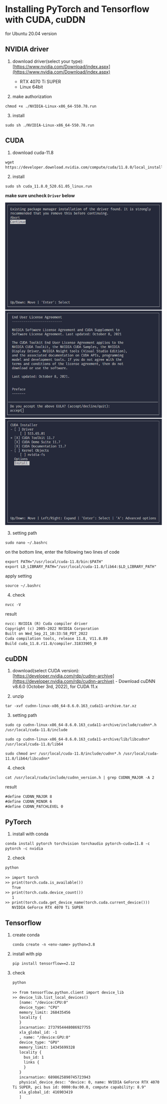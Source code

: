 # Installing PyTorch and Tensorflow with CUDA, cuDDN

for Ubuntu 20.04 version

## NVIDIA driver
1. download driver(select your type): [https://www.nvidia.com/Download/index.aspx](https://www.nvidia.com/Download/index.aspx)
   - RTX 4070 Ti SUPER
   - Linux 64bit

2. make authorization
```shell
chmod +x ./NVIDIA-Linux-x86_64-550.78.run
```

3. install
```shell
sudo sh ./NVIDIA-Linux-x86_64-550.78.run
```

## CUDA
1. download cuda-11.8
```shell
wget https://developer.download.nvidia.com/compute/cuda/11.8.0/local_installers/cuda_11.8.0_520.61.05_linux.run
```

2. install
```shell
sudo sh cuda_11.8.0_520.61.05_linux.run
```

**make sure uncheck ```Driver``` below**

![](../asset/linux/setting-gpu-environment-1.png)
![](../asset/linux/setting-gpu-environment-2.png)
![](../asset/linux/setting-gpu-environment-3.png)

3. setting path
```shell
sudo nano ~/.bashrc
```

on the bottom line, enter the following two lines of code

```shell
export PATH="/usr/local/cuda-11.8/bin:$PATH"
export LD_LIBRARY_PATH="/usr/local/cuda-11.8/lib64:$LD_LIBRARY_PATH"
```

apply setting
```shell
source ~/.bashrc
```

4. check
```shell
nvcc -V
```

result
```
nvcc: NVIDIA (R) Cuda compiler driver
Copyright (c) 2005-2022 NVIDIA Corporation
Built on Wed_Sep_21_10:33:58_PDT_2022
Cuda compilation tools, release 11.8, V11.8.89
Build cuda_11.8.r11.8/compiler.31833905_0
```

## cuDDN
1. download(select CUDA version): [https://developer.nvidia.com/rdp/cudnn-archive](https://developer.nvidia.com/rdp/cudnn-archive) - Download cuDNN v8.6.0   (October 3rd, 2022), for CUDA 11.x

2. unzip
```shell
tar -xvf cudnn-linux-x86_64-8.6.0.163_cuda11-archive.tar.xz
```

3. setting path
```shell
sudo cp cudnn-linux-x86_64-8.6.0.163_cuda11-archive/include/cudnn*.h /usr/local/cuda-11.8/include
```

```shell
sudo cp cudnn-linux-x86_64-8.6.0.163_cuda11-archive/lib/libcudnn* /usr/local/cuda-11.8/lib64
```

```shell
sudo chmod a+r /usr/local/cuda-11.8/include/cudnn*.h /usr/local/cuda-11.8/lib64/libcudnn*
```

4. check
```shell
cat /usr/local/cuda/include/cudnn_version.h | grep CUDNN_MAJOR -A 2
```

result
```shell
#define CUDNN_MAJOR 8
#define CUDNN_MINOR 6
#define CUDNN_PATCHLEVEL 0
```

## PyTorch
1. install with conda
```shell
conda install pytorch torchvision torchaudio pytorch-cuda=11.8 -c pytorch -c nvidia
```

2. check
```shell
python

>> import torch
>> print(torch.cuda.is_available())
   True
>> print(torch.cuda.device_count())
   1
>> print(torch.cuda.get_device_name(torch.cuda.current_device()))
   NVIDIA GeForce RTX 4070 Ti SUPER
```

## Tensorflow
1. create conda
   ```shell
   conda create -n <env-name> python=3.8
   ```
   
2. install with pip
   ```shell
   pip install tensorflow==2.12
   ```

3. check
   ```shell
   python

   >> from tensorflow.python.client import device_lib
   >> device_lib.list_local_devices()
      [name: "/device:CPU:0"
      device_type: "CPU"
      memory_limit: 268435456
      locality {
      }
      incarnation: 2737954448086927755
      xla_global_id: -1
      , name: "/device:GPU:0"
      device_type: "GPU"
      memory_limit: 14345699328
      locality {
        bus_id: 1
        links {
        }
      }
      incarnation: 6898625890745723943
      physical_device_desc: "device: 0, name: NVIDIA GeForce RTX 4070 Ti SUPER, pci bus id: 0000:0a:00.0, compute capability: 8.9"
      xla_global_id: 416903419
      ]
   ```
   
